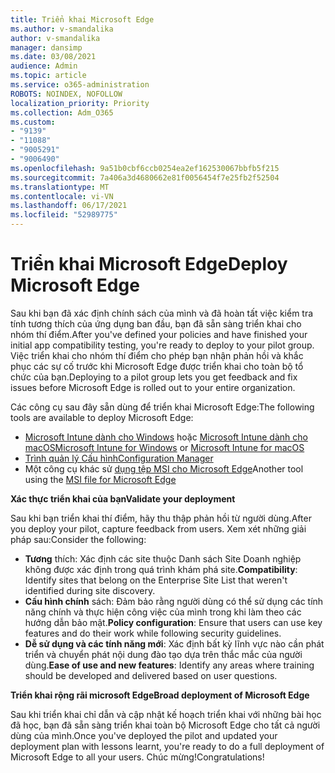 ```yaml
---
title: Triển khai Microsoft Edge
ms.author: v-smandalika
author: v-smandalika
manager: dansimp
ms.date: 03/08/2021
audience: Admin
ms.topic: article
ms.service: o365-administration
ROBOTS: NOINDEX, NOFOLLOW
localization_priority: Priority
ms.collection: Adm_O365
ms.custom:
- "9139"
- "11088"
- "9005291"
- "9006490"
ms.openlocfilehash: 9a51b0cbf6ccb0254ea2ef162530067bbfb5f215
ms.sourcegitcommit: 7a406a3d4680662e81f0056454f7e25fb2f52504
ms.translationtype: MT
ms.contentlocale: vi-VN
ms.lasthandoff: 06/17/2021
ms.locfileid: "52989775"
---
```

# <a name="deploy-microsoft-edge"></a><span data-ttu-id="26852-102">Triển khai Microsoft Edge</span><span class="sxs-lookup"><span data-stu-id="26852-102">Deploy Microsoft Edge</span></span>

<span data-ttu-id="26852-103">Sau khi bạn đã xác định chính sách của mình và đã hoàn tất việc kiểm tra tính tương thích của ứng dụng ban đầu, bạn đã sẵn sàng triển khai cho nhóm thí điểm.</span><span class="sxs-lookup"><span data-stu-id="26852-103">After you've defined your policies and have finished your initial app compatibility testing, you're ready to deploy to your pilot group.</span></span> <span data-ttu-id="26852-104">Việc triển khai cho nhóm thí điểm cho phép bạn nhận phản hồi và khắc phục các sự cố trước khi Microsoft Edge được triển khai cho toàn bộ tổ chức của bạn.</span><span class="sxs-lookup"><span data-stu-id="26852-104">Deploying to a pilot group lets you get feedback and fix issues before Microsoft Edge is rolled out to your entire organization.</span></span>

<span data-ttu-id="26852-105">Các công cụ sau đây sẵn dùng để triển khai Microsoft Edge:</span><span class="sxs-lookup"><span data-stu-id="26852-105">The following tools are available to deploy Microsoft Edge:</span></span>

- <span data-ttu-id="26852-106">[Microsoft Intune dành cho Windows](/mem/intune/apps/apps-windows-edge) hoặc [Microsoft Intune dành cho macOS](/mem/intune/apps/apps-edge-macos)</span><span class="sxs-lookup"><span data-stu-id="26852-106">[Microsoft Intune for Windows](/mem/intune/apps/apps-windows-edge) or [Microsoft Intune for macOS](/mem/intune/apps/apps-edge-macos)</span></span>
- [<span data-ttu-id="26852-107">Trình quản lý Cấu hình</span><span class="sxs-lookup"><span data-stu-id="26852-107">Configuration Manager</span></span>](/DeployEdge/deploy-edge-with-configuration-manager)
- <span data-ttu-id="26852-108">Một công cụ khác sử [dụng tệp MSI cho Microsoft Edge](https://www.microsoft.com/edge/business/download)</span><span class="sxs-lookup"><span data-stu-id="26852-108">Another tool using the [MSI file for Microsoft Edge](https://www.microsoft.com/edge/business/download)</span></span>

<span data-ttu-id="26852-109">**Xác thực triển khai của bạn**</span><span class="sxs-lookup"><span data-stu-id="26852-109">**Validate your deployment**</span></span>

<span data-ttu-id="26852-110">Sau khi bạn triển khai thí điểm, hãy thu thập phản hồi từ người dùng.</span><span class="sxs-lookup"><span data-stu-id="26852-110">After you deploy your pilot, capture feedback from users.</span></span> <span data-ttu-id="26852-111">Xem xét những giải pháp sau:</span><span class="sxs-lookup"><span data-stu-id="26852-111">Consider the following:</span></span>
- <span data-ttu-id="26852-112">**Tương** thích: Xác định các site thuộc Danh sách Site Doanh nghiệp không được xác định trong quá trình khám phá site.</span><span class="sxs-lookup"><span data-stu-id="26852-112">**Compatibility**: Identify sites that belong on the Enterprise Site List that weren't identified during site discovery.</span></span>
- <span data-ttu-id="26852-113">**Cấu hình chính** sách: Đảm bảo rằng người dùng có thể sử dụng các tính năng chính và thực hiện công việc của mình trong khi làm theo các hướng dẫn bảo mật.</span><span class="sxs-lookup"><span data-stu-id="26852-113">**Policy configuration**: Ensure that users can use key features and do their work while following security guidelines.</span></span>
- <span data-ttu-id="26852-114">**Dễ sử dụng và các tính năng mới**: Xác định bất kỳ lĩnh vực nào cần phát triển và chuyển phát nội dung đào tạo dựa trên thắc mắc của người dùng.</span><span class="sxs-lookup"><span data-stu-id="26852-114">**Ease of use and new features**: Identify any areas where training should be developed and delivered based on user questions.</span></span>

<span data-ttu-id="26852-115">**Triển khai rộng rãi microsoft Edge**</span><span class="sxs-lookup"><span data-stu-id="26852-115">**Broad deployment of Microsoft Edge**</span></span>

<span data-ttu-id="26852-116">Sau khi triển khai chỉ dẫn và cập nhật kế hoạch triển khai với những bài học đã học, bạn đã sẵn sàng triển khai toàn bộ Microsoft Edge cho tất cả người dùng của mình.</span><span class="sxs-lookup"><span data-stu-id="26852-116">Once you've deployed the pilot and updated your deployment plan with lessons learnt, you're ready to do a full deployment of Microsoft Edge to all your users.</span></span> <span data-ttu-id="26852-117">Chúc mừng!</span><span class="sxs-lookup"><span data-stu-id="26852-117">Congratulations!</span></span>

